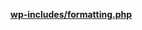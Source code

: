 <p><b><a href="https://developer.wordpress.org/reference/files/wp-includes/formatting.php/">wp-includes/formatting.php</a></b></p>

